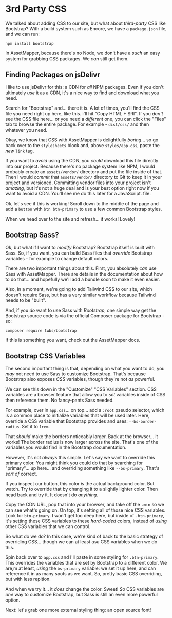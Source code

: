 # 3rd Party CSS

We talked about adding CSS to our site, but what about *third-party* CSS like
Bootstrap? With a build system such as Encore, we have a `package.json` file, and
we can run:

```terminal skip-ci
npm install bootstrap
```

In AssetMapper, because there's no Node, we don't have a *such* an easy system for
grabbing CSS packages. We *can* still get them.

## Finding Packages on jsDelivr

I like to use jsDelivr for this: a CDN for *all* NPM packages. Even if you don't
ultimately *use* it as a CDN, it's a nice way to find and download what you need.

Search for "Bootstrap" and... there it is. A lot of times, you'll find the CSS file
you need right up here, like this. I'll hit "Copy HTML + SRI". If you *don't* see
the CSS file here... or you need a *different* one, you can click the "Files" tab
to browse the entire package. For example - `dist/css/` and then whatever you need.

Okay, we know that CSS with AssetMapper is delightfully *boring*... so go
back over to the `stylesheets` block and, above `styles/app.css`, paste the *new*
`link` tag.

If you want to *avoid* using the CDN, you *could* download this file directly into
our project. Because there's no package system like NPM, I would probably create
an `assets/vendor/` directory and put the file inside of that. Then I would
*commit* that `assets/vendor/` directory to Git to keep it in your project and
versioned. Committing vendor files into your project isn't *amazing*, but it's not
a huge deal and is your best option right now if you want to avoid a CDN.
You'll see me do this later for a JavaScript. file.

Ok, let's see if this is working! Scroll down to the middle of the page and add
a `button` with `btn btn-primary` to use a few common Bootstrap styles.

When we head over to the site and refresh... it works! Lovely!

## Bootstrap Sass?

Ok, but what if I want to *modify* Bootstrap? Bootstrap itself is built with Sass.
So, if you want, you can build Sass files that *override* Bootstrap variables -
for example to change default colors.

There are two important things about this. First, you absolutely *can* use
Sass with AssetMapper. There are details in the documentation about how to do that...
and hopefully we'll add a bundle soon to make it even easier.

Also, in a moment, we're going to add Tailwind CSS to our site, which doesn't require
Sass, but has a very similar workflow because Tailwind needs to be "built".

And, if you *do* want to use Sass with *Bootstrap*, one simple way get the Bootstrap
source code is via the official Composer package for Bootstrap - so:

```terminal skip-ci
composer require twbs/bootstrap
```

If this is something you want, check out the AssetMapper docs.

## Bootstrap CSS Variables

The second important thing is that, depending on what you want to do, you *may* not
need to use Sass to customize Bootstrap. That's because Bootstrap also exposes
*CSS* variables, though they're not *as* powerful.

We can see this down in the "Customize" "CSS Variables" section. CSS variables are
a browser feature that allow you to *set* variables inside of CSS then reference
them. No fancy-pants Sass needed.

For example, over in `app.css`... on top... add a `:root` pseudo selector, which
is a common place to initialize variables that will be used later. Here, override
a CSS variable that Bootstrap provides and uses: `--bs-border-radius`. Set it
to `1rem`.

That *should* make the borders noticeably larger. Back at the browser... it works!
The border radius is now larger across the site. That's one of the variables you
would find in the Bootstrap documentation.

However, it's not *always* this simple. Let's say we want to override
this primary color. You might think you could do that by searching for "primary"...
up here... and overriding something like `--bs-primary`. That's *sort of* correct.

If you inspect our button, this color *is* the actual background color. But watch.
Try to override that by changing it to a slightly lighter color. Then head back and
try it. It doesn't do *anything*.

Copy the CDN URL, pop that into your browser, and take off the `.min` so we can
see what's going on. On top, it's setting all of those nice CSS variables. Look
for `btn-primary`. I won't get too deep here, but inside of `.btn-primary`, it's
setting these CSS variables to these *hard-coded* colors, instead of *using*
other CSS variables that we can control.

So what do we do? In this case, we're kind of back to the basic strategy of
overriding CSS... though we can at least *use* CSS variables when we do this.

Spin back over to `app.css` and I'll paste in some styling for `.btn-primary`.
This overrides the variables that are set by Bootstrap to a different color.
We are,m at least, *using* the `bs-primary` variable: we set it up here, and can
reference it in as many spots as we want. So, pretty basic CSS overriding, but
with less repition.

And when we try it... it *does* change the color. Sweet! *So* CSS variables are
*one* way to customize Bootstrap, but Sass is still an even more powerful option.

Next: let's grab one more external styling thing: an open source font!
